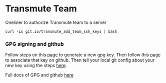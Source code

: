 # Transmute Team 

Oneliner to authorize Transmute team to a server

```
curl -Ls git.io/transmute_add_team_ssh_keys | bash
```

### GPG signing and github

Follow  steps on this
[page](https://help.github.com/articles/generating-a-new-gpg-key/)
to generate a new gpg key.  Then follow this
[page](https://help.github.com/articles/associating-an-email-with-your-gpg-key/)
to associate that key on github. Then tell your local git config about
your new key using the steps
[here](https://help.github.com/articles/telling-git-about-your-gpg-key/).

Full docs of GPG and github
[here](https://help.github.com/articles/signing-commits-with-gpg/)
